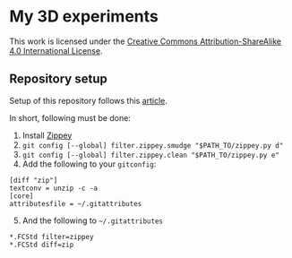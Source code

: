 My 3D experiments
=================

This work is licensed under the
[Creative Commons Attribution-ShareAlike 4.0 International License](http://creativecommons.org/licenses/by-sa/4.0/).


Repository setup
----------------

Setup of this repository follows this [article](https://blog.lambda.cx/posts/freecad-and-git/).

In short, following must be done:

1. Install [Zippey](https://bitbucket.org/sippey/zippey/src/master/)
2. `git config [--global] filter.zippey.smudge "$PATH_TO/zippey.py d"`
3. `git config [--global] filter.zippey.clean "$PATH_TO/zippey.py e"`
4. Add the following to your `gitconfig`:

```
[diff "zip"]
textconv = unzip -c -a
[core]
attributesfile = ~/.gitattributes
```

5. And the following to `~/.gitattributes`

```
*.FCStd filter=zippey
*.FCStd diff=zip
```
